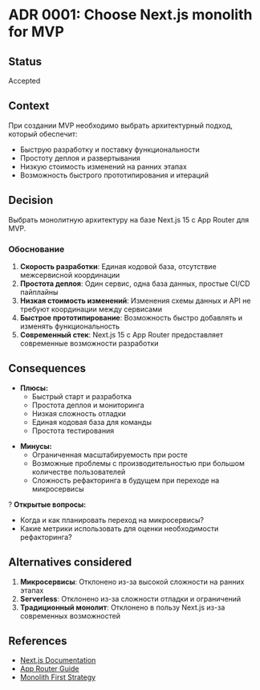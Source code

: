 # ADR 0001: Choose Next.js monolith for MVP

## Status

Accepted

## Context

При создании MVP необходимо выбрать архитектурный подход, который обеспечит:

- Быструю разработку и поставку функциональности
- Простоту деплоя и развертывания
- Низкую стоимость изменений на ранних этапах
- Возможность быстрого прототипирования и итераций

## Decision

Выбрать монолитную архитектуру на базе Next.js 15 с App Router для MVP.

### Обоснование

1. **Скорость разработки**: Единая кодовой база, отсутствие межсервисной координации
2. **Простота деплоя**: Один сервис, одна база данных, простые CI/CD пайплайны
3. **Низкая стоимость изменений**: Изменения схемы данных и API не требуют координации между сервисами
4. **Быстрое прототипирование**: Возможность быстро добавлять и изменять функциональность
5. **Современный стек**: Next.js 15 с App Router предоставляет современные возможности разработки

## Consequences

- **Плюсы:**
  - Быстрый старт и разработка
  - Простота деплоя и мониторинга
  - Низкая сложность отладки
  - Единая кодовая база для команды
  - Простота тестирования

* **Минусы:**
  - Ограниченная масштабируемость при росте
  - Возможные проблемы с производительностью при большом количестве пользователей
  - Сложность рефакторинга в будущем при переходе на микросервисы

? **Открытые вопросы:**

- Когда и как планировать переход на микросервисы?
- Какие метрики использовать для оценки необходимости рефакторинга?

## Alternatives considered

1. **Микросервисы**: Отклонено из-за высокой сложности на ранних этапах
2. **Serverless**: Отклонено из-за сложности отладки и ограничений
3. **Традиционный монолит**: Отклонено в пользу Next.js из-за современных возможностей

## References

- [Next.js Documentation](https://nextjs.org/docs)
- [App Router Guide](https://nextjs.org/docs/app)
- [Monolith First Strategy](https://martinfowler.com/bliki/MonolithFirst.html)
